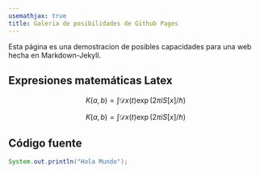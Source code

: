 ```yaml
---
usemathjax: true
title: Galeria de posibilidades de Github Pages
---
```


Esta página es una demostracion de posibles capacidades para una web hecha en Markdown-Jekyll.


## Expresiones matemáticas Latex
$$
K(a,b) = \int \mathcal{D}x(t) \exp(2\pi i S[x]/\hbar)
$$

$$  K(a,b) = \int \mathcal{D}x(t) \exp(2\pi i S[x]/\hbar)  $$

## Código fuente 

```java
System.out.println("Hola Mundo");
```


